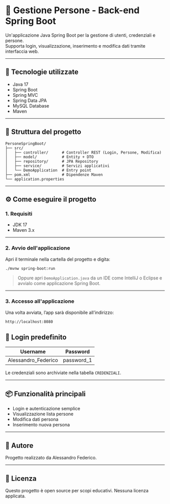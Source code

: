 
# 👥 Gestione Persone - Back-end Spring Boot

Un'applicazione Java Spring Boot per la gestione di utenti, credenziali e persone.  
Supporta login, visualizzazione, inserimento e modifica dati tramite interfaccia web.

---

## 🚀 Tecnologie utilizzate

- Java 17
- Spring Boot
- Spring MVC
- Spring Data JPA
- MySQL Database
- Maven

---

## 📁 Struttura del progetto

```
PersoneSpringBoot/
├── src/
│   ├── controller/      # Controller REST (Login, Persone, Modifica)
│   ├── model/           # Entity + DTO
│   ├── repository/      # JPA Repository
│   ├── service/         # Servizi applicativi
│   └── DemoApplication  # Entry point
├── pom.xml              # Dipendenze Maven
└── application.properties
```

---

## ⚙️ Come eseguire il progetto

### 1. Requisiti

- JDK 17
- Maven 3.x

---

### 2. Avvio dell'applicazione

Apri il terminale nella cartella del progetto e digita:

```bash
./mvnw spring-boot:run
```

> Oppure apri `DemoApplication.java` da un IDE come IntelliJ o Eclipse e avvialo come applicazione Spring Boot.

---

### 3. Accesso all'applicazione

Una volta avviata, l’app sarà disponibile all’indirizzo:

```
http://localhost:8080
```


## 🔐 Login predefinito

|       Username      |  Password  |
|---------------------|------------|
| Alessandro_Federico | password_1 |

Le credenziali sono archiviate nella tabella `CREDENZIALI`.

---

## 📦 Funzionalità principali

- Login e autenticazione semplice
- Visualizzazione lista persone
- Modifica dati persona
- Inserimento nuova persona

---

## 📝 Autore

Progetto realizzato da Alessandro Federico.

---

## 📄 Licenza

Questo progetto è open source per scopi educativi. Nessuna licenza applicata.
